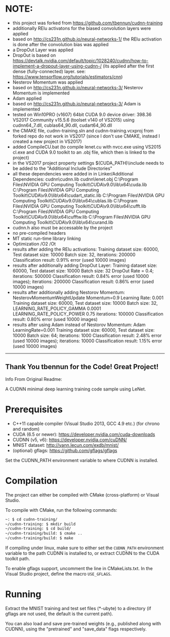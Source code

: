 NOTE:
=====

- this project was forked from https://github.com/tbennun/cudnn-training
- additionally RElu activatons for the biased convolution layers were applied
- based on http://cs231n.github.io/neural-networks-1/ the RElu activation is done after the convolution bias was applied
- a DropOut Layer was applied
- DropOut is based on https://devtalk.nvidia.com/default/topic/1028240/cudnn/how-to-implement-a-dropout-layer-using-cudnn-/
  (its applied  after the first dense (fully-connected) layer.  see: https://www.tensorflow.org/tutorials/estimators/cnn)
- Nesterov Momentum was applied
- based on http://cs231n.github.io/neural-networks-3/ Nesterov Momentum is implemented
- Adam applied
- based on http://cs231n.github.io/neural-networks-3/ Adam is implemented
- tested on Win10PRO (v1607) 64bit CUDA 9.0 device driver: 398.36 VS2017 Community v15.5.6 (toolset v140 of VS2015)  using cudnn64_7.dll, cublas64_90.dll, cudart64_90.dll
- the CMAKE file, cudnn-training.sln and cudnn-training.vcxproj from forked repo do not work in VS2017 (since I don't use CMAKE, instead I created a new project in VS2017)
- added CompileCU.bat (to compile lenet.cu with nvcc.exe using VS2015 cl.exe and CUDA 9.0 toolkit to an .obj file, which then is linked   to the project)
- in the VS2017 project property settings  $(CUDA_PATH)\include needs to be added to the "Additional Include Directories"
- all these dependencies were added in in Linker/Additional Dependencies:
   cudnn\cudnn.lib
   cudnn\lenet.obj
   C:\Program Files\NVIDIA GPU Computing Toolkit\CUDA\v9.0\lib\x64\cuda.lib
   C:\Program Files\NVIDIA GPU Computing Toolkit\CUDA\v9.0\lib\x64\cudart_static.lib
   C:\Program Files\NVIDIA GPU Computing Toolkit\CUDA\v9.0\lib\x64\cublas.lib
   C:\Program Files\NVIDIA GPU Computing Toolkit\CUDA\v9.0\lib\x64\cufft.lib
   C:\Program Files\NVIDIA GPU Computing Toolkit\CUDA\v9.0\lib\x64\cufftw.lib
   C:\Program Files\NVIDIA GPU Computing Toolkit\CUDA\v9.0\lib\x64\curand.lib
- cudnn.h also must be accessable by the project   
- no pre-compiled headers
- MT static run-time library linking
- Optimization /O2 /Ot
- results after adding the RElu activations: 
   Training dataset size: 60000, Test dataset size: 10000 Batch size: 32, 
   iterations: 200000 Classification result: 0.91% error (used 10000 images)
- results after additionally adding DropOut Layer:
   Training dataset size: 60000, Test dataset size: 10000 Batch size: 32 DropOut Rate = 0.4;
   iterations: 500000 Classification result: 0.84% error (used 10000 images);
   iterations: 200000 Classification result: 0.86% error (used 10000 images)
- results after additionally adding Nestorov Momentum:
   NesterovMomentumWeightUpdate Momentum=0.9 Learning Rate: 0.001
   Training dataset size: 60000, Test dataset size: 10000 Batch size: 32,
   LEARNING_RATE_POLICY_GAMMA 0.0001
   LEARNING_RATE_POLICY_POWER 0.75
   iterations: 100000 Classification result: 0.80% error (used 10000 images)
- results after using Adam instead of  Nestorov Momentum:
  Adam   LearningRate=0.001 Training dataset size: 60000, Test dataset size: 10000 Batch size: 64;
  iterations: 1000 Classification result: 2.48% error (used 10000 images);
  iterations: 10000 Classification result: 1.15% error (used 10000 images)
  


---------------------------------------------------------------------------------------------------------------
Thank You tbennun for the Code! Great Project!
---------------------------------------------------------------------------------------------------------------

Info From Original Readme:




A CUDNN minimal deep learning training code sample using LeNet.

Prerequisites
=============

* C++11 capable compiler (Visual Studio 2013, GCC 4.9 etc.) (for chrono and random)
* CUDA (6.5 or newer): https://developer.nvidia.com/cuda-downloads
* CUDNN (v5, v6): https://developer.nvidia.com/cuDNN/
* MNIST dataset: http://yann.lecun.com/exdb/mnist/
* (optional) gflags: https://github.com/gflags/gflags

Set the CUDNN_PATH environment variable to where CUDNN is installed.


Compilation
===========

The project can either be compiled with CMake (cross-platform) or Visual Studio.

To compile with CMake, run the following commands:
```bash
~: $ cd cudnn-training/
~/cudnn-training: $ mkdir build
~/cudnn-training: $ cd build/
~/cudnn-training/build: $ cmake ..
~/cudnn-training/build: $ make
```

If compiling under linux, make sure to either set the ```CUDNN_PATH``` environment variable to the path CUDNN is installed to, or extract CUDNN to the CUDA toolkit path.

To enable gflags support, uncomment the line in CMakeLists.txt. In the Visual Studio project, define the macro ```USE_GFLAGS```.

Running
=======

Extract the MNIST training and test set files (*-ubyte) to a directory (if gflags are not used, the default is the current path).

You can also load and save pre-trained weights (e.g., published along with CUDNN), using the "pretrained" and "save_data" flags respectively.
